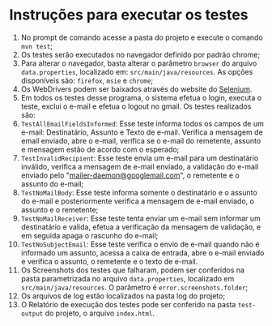 # Instruções para executar os testes

1. No prompt de comando acesse a pasta do projeto e execute o comando `mvn test`;
1. Os testes serão executados no navegador definido por padrão chrome;
  1. Para alterar o navegador, basta alterar o parâmetro `browser` do arquivo `data.properties`, localizado em: `src/main/java/resources`. As opções disponíveis são: `firefox`, `msie` e `chrome`;
  1. Os WebDrivers podem ser baixados através do website do [Selenium](https://docs.seleniumhq.org/download/).
1. Em todos os testes desse programa, o sistema efetua o login, executa o teste, exclui o e-mail e efetua o logout no gmail. Os testes realizados são:
  1. `TestAllEmailFieldsInformed`: Esse teste informa todos os campos de um e-mail: Destinatário, Assunto e Texto de e-mail. Verifica a 	mensagem de email enviado, abre o e-mail, verifica se o e-mail do remetente, assunto e mensagem estão de acordo com o esperado;
  1. `TestInvalidRecipient`: Esse teste envia um e-mail para um destinatário inválido, verifica a mensagem de e-mail enviado, a validação do e-mail enviado pelo "mailer-daemon@googlemail.com", o remetente e o assunto do e-mail;
  1. `TestNoMailBody`: Esse teste informa somente o destinatário e o assunto do e-mail e posteriormente verifica a mensagem de e-mail enviado, o assunto e o remetente;
  1. `TestNoMailReceiver`: Esse teste tenta enviar um e-mail sem informar um destinatário e valida, efetua a verificação da mensagem de 	validação, e em seguida apaga o rascunho do e-mail;
  1. `TestNoSubjectEmail`: Esse teste verifica o envio de e-mail quando não é informado um assunto, acessa a caixa de entrada, abre o e-mail enviado e verifica o assunto, o remetente e o texto de e-mail.
1. Os Screenshots dos testes que falharam, podem ser conferidos na pasta parametrizada no arquivo `data.properties`, localizado em `src/main/java/resources`. O parâmetro é `error.screenshots.folder`;
1. Os arquivos de log estão localizados na pasta log do projeto;
1. O Relatório de execução dos testes pode ser conferido na pasta `test-output` do projeto, o arquivo `index.html`.


 
